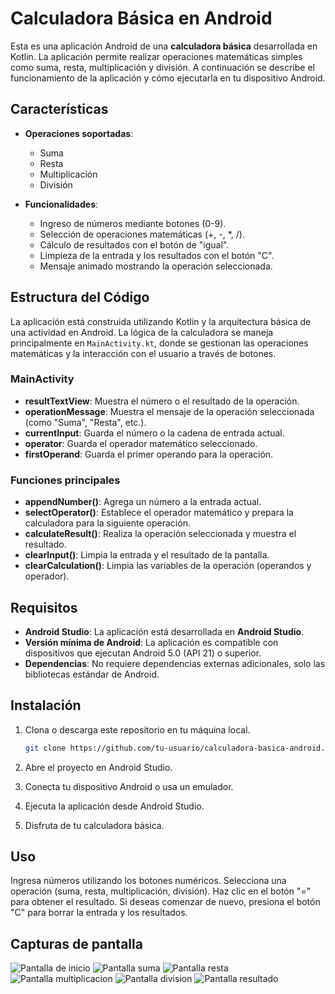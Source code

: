 # Calculadora Básica en Android

Esta es una aplicación Android de una **calculadora básica** desarrollada en Kotlin. La aplicación permite realizar operaciones matemáticas simples como suma, resta, multiplicación y división. A continuación se describe el funcionamiento de la aplicación y cómo ejecutarla en tu dispositivo Android.

## Características

- **Operaciones soportadas**:
  - Suma
  - Resta
  - Multiplicación
  - División
  
- **Funcionalidades**:
  - Ingreso de números mediante botones (0-9).
  - Selección de operaciones matemáticas (+, -, *, /).
  - Cálculo de resultados con el botón de "igual".
  - Limpieza de la entrada y los resultados con el botón "C".
  - Mensaje animado mostrando la operación seleccionada.

## Estructura del Código

La aplicación está construida utilizando Kotlin y la arquitectura básica de una actividad en Android. La lógica de la calculadora se maneja principalmente en `MainActivity.kt`, donde se gestionan las operaciones matemáticas y la interacción con el usuario a través de botones.

### MainActivity

- **resultTextView**: Muestra el número o el resultado de la operación.
- **operationMessage**: Muestra el mensaje de la operación seleccionada (como "Suma", "Resta", etc.).
- **currentInput**: Guarda el número o la cadena de entrada actual.
- **operator**: Guarda el operador matemático seleccionado.
- **firstOperand**: Guarda el primer operando para la operación.

### Funciones principales

- **appendNumber()**: Agrega un número a la entrada actual.
- **selectOperator()**: Establece el operador matemático y prepara la calculadora para la siguiente operación.
- **calculateResult()**: Realiza la operación seleccionada y muestra el resultado.
- **clearInput()**: Limpia la entrada y el resultado de la pantalla.
- **clearCalculation()**: Limpia las variables de la operación (operandos y operador).

## Requisitos

- **Android Studio**: La aplicación está desarrollada en **Android Studio**.
- **Versión mínima de Android**: La aplicación es compatible con dispositivos que ejecutan Android 5.0 (API 21) o superior.
- **Dependencias**: No requiere dependencias externas adicionales, solo las bibliotecas estándar de Android.

## Instalación

1. Clona o descarga este repositorio en tu máquina local.
   
   ```bash
   git clone https://github.com/tu-usuario/calculadora-basica-android.git
2. Abre el proyecto en Android Studio.

3. Conecta tu dispositivo Android o usa un emulador.

4. Ejecuta la aplicación desde Android Studio.

5. Disfruta de tu calculadora básica.

## Uso
Ingresa números utilizando los botones numéricos.
Selecciona una operación (suma, resta, multiplicación, división).
Haz clic en el botón "=" para obtener el resultado.
Si deseas comenzar de nuevo, presiona el botón "C" para borrar la entrada y los resultados.

## Capturas de pantalla
![Pantalla de inicio](/Imagenes/Bievenida.png)
![Pantalla suma](/Imagenes/suma.png)
![Pantalla resta](/Imagenes/resta.png)
![Pantalla multiplicacion](/Imagenes/mult.png)
![Pantalla division](/Imagenes/division.png)
![Pantalla resultado](/Imagenes/result.png)
